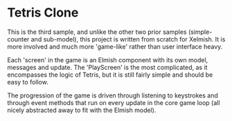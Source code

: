 ﻿# Tetris Clone

This is the third sample, and unlike the other two prior samples (simple-counter and sub-model), this project is written from scratch for Xelmish. It is more involved and much more 'game-like' rather than user interface heavy.

Each 'screen' in the game is an Elmish component with its own model, messages and update. The 'PlayScreen' is the most complicated, as it encompasses the logic of Tetris, but it is still fairly simple and should be easy to follow. 

The progression of the game is driven through listening to keystrokes and through event methods that run on every update in the core game loop (all nicely abstracted away to fit with the Elmish model).
